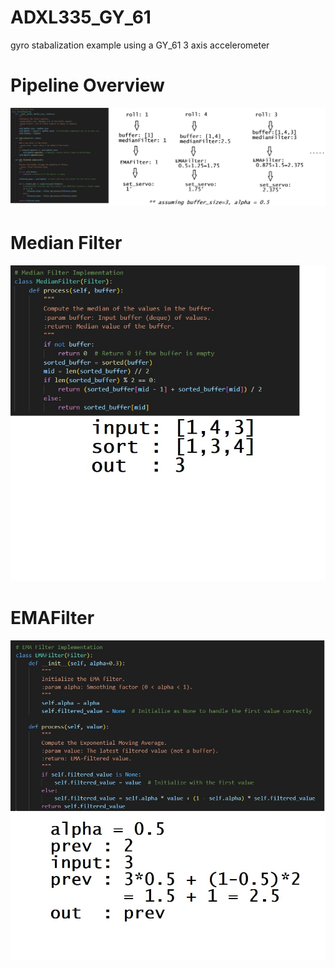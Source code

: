 # ADXL335_GY_61

gyro stabalization example using a GY_61 3 axis accelerometer

# Pipeline Overview
![pipeline](docs/assets/pipeline.jpg)

# Median Filter
![median_filter](docs/assets/median_filter.jpg)

# EMAFilter
![EMAFilter](docs/assets/EMAFilter.jpg)

